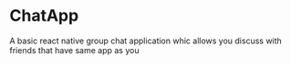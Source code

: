 # ChatApp
A basic react native group chat application whic allows you discuss with friends that have same app as you
